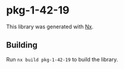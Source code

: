 # pkg-1-42-19

This library was generated with [Nx](https://nx.dev).

## Building

Run `nx build pkg-1-42-19` to build the library.
